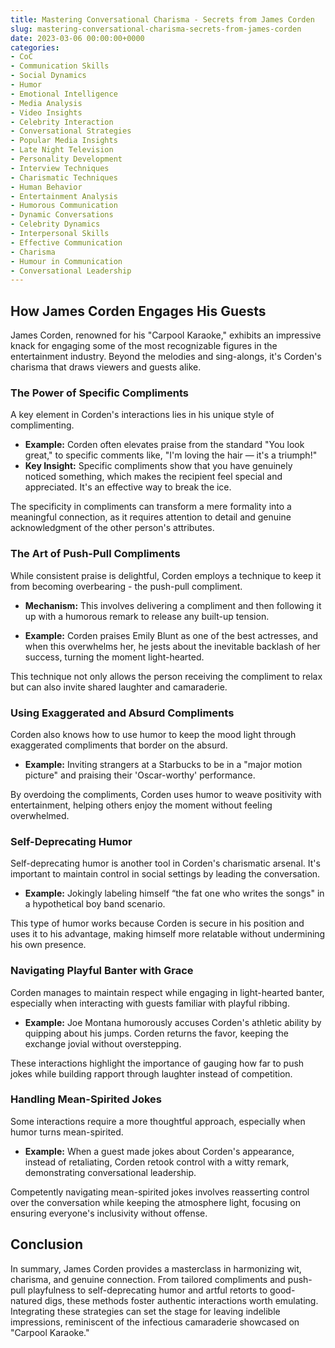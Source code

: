 ```yaml
---
title: Mastering Conversational Charisma - Secrets from James Corden
slug: mastering-conversational-charisma-secrets-from-james-corden
date: 2023-03-06 00:00:00+0000
categories:
- CoC
- Communication Skills
- Social Dynamics
- Humor
- Emotional Intelligence
- Media Analysis
- Video Insights
- Celebrity Interaction
- Conversational Strategies
- Popular Media Insights
- Late Night Television
- Personality Development
- Interview Techniques
- Charismatic Techniques
- Human Behavior
- Entertainment Analysis
- Humorous Communication
- Dynamic Conversations
- Celebrity Dynamics
- Interpersonal Skills
- Effective Communication
- Charisma
- Humour in Communication
- Conversational Leadership
---
```


## How James Corden Engages His Guests

James Corden, renowned for his "Carpool Karaoke," exhibits an impressive knack for engaging some of the most recognizable figures in the entertainment industry. Beyond the melodies and sing-alongs, it's Corden's charisma that draws viewers and guests alike.

### The Power of Specific Compliments

A key element in Corden's interactions lies in his unique style of complimenting.

- **Example:** Corden often elevates praise from the standard "You look great," to specific comments like, "I'm loving the hair — it's a triumph!"
- **Key Insight:** Specific compliments show that you have genuinely noticed something, which makes the recipient feel special and appreciated. It's an effective way to break the ice.

The specificity in compliments can transform a mere formality into a meaningful connection, as it requires attention to detail and genuine acknowledgment of the other person's attributes.

### The Art of Push-Pull Compliments

While consistent praise is delightful, Corden employs a technique to keep it from becoming overbearing - the push-pull compliment.

- **Mechanism:** This involves delivering a compliment and then following it up with a humorous remark to release any built-up tension.

- **Example:** Corden praises Emily Blunt as one of the best actresses, and when this overwhelms her, he jests about the inevitable backlash of her success, turning the moment light-hearted.

This technique not only allows the person receiving the compliment to relax but can also invite shared laughter and camaraderie.

### Using Exaggerated and Absurd Compliments

Corden also knows how to use humor to keep the mood light through exaggerated compliments that border on the absurd.

- **Example:** Inviting strangers at a Starbucks to be in a "major motion picture" and praising their 'Oscar-worthy' performance.

By overdoing the compliments, Corden uses humor to weave positivity with entertainment, helping others enjoy the moment without feeling overwhelmed.

### Self-Deprecating Humor

Self-deprecating humor is another tool in Corden's charismatic arsenal. It's important to maintain control in social settings by leading the conversation.

- **Example:** Jokingly labeling himself “the fat one who writes the songs" in a hypothetical boy band scenario.

This type of humor works because Corden is secure in his position and uses it to his advantage, making himself more relatable without undermining his own presence.

### Navigating Playful Banter with Grace

Corden manages to maintain respect while engaging in light-hearted banter, especially when interacting with guests familiar with playful ribbing.

- **Example:** Joe Montana humorously accuses Corden's athletic ability by quipping about his jumps. Corden returns the favor, keeping the exchange jovial without overstepping.

These interactions highlight the importance of gauging how far to push jokes while building rapport through laughter instead of competition.

### Handling Mean-Spirited Jokes

Some interactions require a more thoughtful approach, especially when humor turns mean-spirited.

- **Example:** When a guest made jokes about Corden's appearance, instead of retaliating, Corden retook control with a witty remark, demonstrating conversational leadership.

Competently navigating mean-spirited jokes involves reasserting control over the conversation while keeping the atmosphere light, focusing on ensuring everyone's inclusivity without offense.

## Conclusion

In summary, James Corden provides a masterclass in harmonizing wit, charisma, and genuine connection. From tailored compliments and push-pull playfulness to self-deprecating humor and artful retorts to good-natured digs, these methods foster authentic interactions worth emulating. Integrating these strategies can set the stage for leaving indelible impressions, reminiscent of the infectious camaraderie showcased on "Carpool Karaoke."
